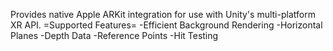 Provides native Apple ARKit integration for use with Unity's multi-platform XR API.
=Supported Features=
-Efficient Background Rendering
-Horizontal Planes
-Depth Data
-Reference Points
-Hit Testing
